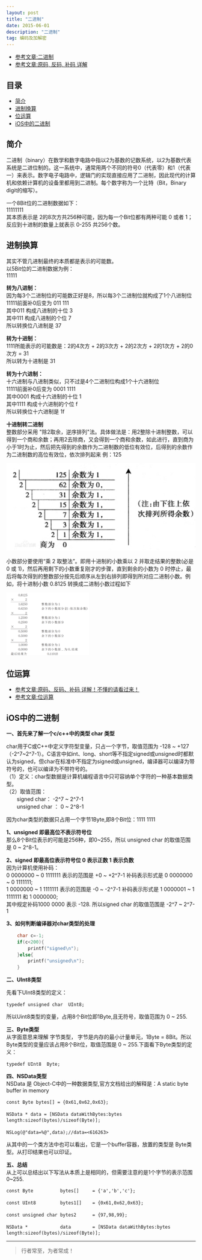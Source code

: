 ```yaml
---
layout: post
title: "二进制"
date: 2015-06-01
description: "二进制"
tag: 编码及加解密
---
```



- [参考文章:二进制](https://baike.baidu.com/item/二进制/361457?fr=aladdin)    
- [参考文章:原码, 反码, 补码 详解](https://www.cnblogs.com/zhangziqiu/archive/2011/03/30/ComputerCode.html)



## 目录
* [简介](#content0)
* [进制换算](#content1)
* [位运算](#content2)
* [iOS中的二进制](#content3)


## <a id="content0"></a> 简介
二进制（binary）在数学和数字电路中指以2为基数的记数系统，以2为基数代表系统是二进位制的。这一系统中，通常用两个不同的符号0（代表零）和1（代表一）来表示。数字电子电路中，逻辑门的实现直接应用了二进制，因此现代的计算机和依赖计算机的设备里都用到二进制。每个数字称为一个比特（Bit，Binary digit的缩写）。

一个8Bit位的二进制数据如下：      
11111111     
其本质表示是 2的8次方共256种可能，因为每一个Bit位都有两种可能 0 或者 1；    
反应到十进制的数量上就表示 0-255 共256个数。


## <a id="content1"></a> 进制换算
其实不管几进制最终的本质都是表示的可能数。    
以5Bit位的二进制数据为例：   
11111

**转为八进制：**       
因为每3个二进制位的可能数正好是8，所以每3个二进制位就构成了1个八进制位    
11111前面补0后变为 011  111    
其中011 构成八进制的十位 3    
其中111 构成八进制的个位 7    
所以转换位八进制是 37        
     

**转为十进制：**       
1111所能表示的可能数是：2的4次方 + 2的3次方 + 2的2次方 + 2的1次方 + 2的0次方 = 31   
所以转为十进制是  31   


**转为十六进制：**    
十六进制与八进制类似，只不过是4个二进制位构成1个十六进制位     
11111前面补0后变为 0001  1111    
其中0001 构成十六进制的十位 1    
其中1111 构成十六进制的个位 f    
所以转换位十六进制是 1f     


**十进制转二进制**     
整数部分采用 "除2取余，逆序排列"法。具体做法是：用2整除十进制整数，可以得到一个商和余数；再用2去除商，又会得到一个商和余数，如此进行，直到商为小于1时为止，然后把先得到的余数作为二进制数的低位有效位，后得到的余数作为二进制数的高位有效位，依次排列起来 例：125  

<img src="/images/encrypted/bin1.jpeg" alt="img">

小数部分要使用“乘 2 取整法”。即用十进制的小数乘以 2 并取走结果的整数(必是 0 或 1)，然后再用剩下的小数重复刚才的步骤，直到剩余的小数为 0 时停止，最后将每次得到的整数部分按先后顺序从左到右排列即得到所对应二进制小数。例如，将十进制小数 0.8125 转换成二进制小数过程如下

<img src="/images/encrypted/bin2.png" alt="img">


## <a id="content2"></a> 位运算
- [参考文章:原码、反码、补码 详解！不懂的请看过来！](https://zhuanlan.zhihu.com/p/91967268)
- [参考文章:位运算](https://www.cnblogs.com/yrjns/p/11246163.html)

## <a id="content3"></a> iOS中的二进制

**一、首先来了解一个c/c++中的类型 char 类型**

char用于C或C++中定义字符型变量，只占一个字节，取值范围为 -128 ~ +127（-2^7~2^7-1）。C语言中如int、long、short等不指定signed或unsigned时都默认为signed，但char在标准中不指定为signed或unsigned，编译器可以编译为带符号的，也可以编译为不带符号的。    
（1）定义：char型数据是计算机编程语言中只可容纳单个字符的一种基本数据类型。     
（2）取值范围：     
　　signed char： -2^7 ~ 2^7-1     
　　unsigned char ： 0 ~ 2^8-1    

因为char类型的数据只占用一个字节1Byte,即8个Bit位：1111 1111

**1、unsigned 即最高位不表示符号位**    
那么8个Bit位表示的可能是256种，即0~255，所以 unsigned char 的取值范围是 0 ~ 2^8-1。

**2、signed 即最高位表示符号位  0 表示正数 1 表示负数**      
因为计算机使用补码：        
0 0000000 ~ 0 1111111 表示的范围是 +0 ~ +2^7-1 补码表示形式是 0 0000000 ~ 0 1111111;     
1 0000000 ~ 1 1111111 表示的范围是 -0 ~ -2^7-1 补码表示形式是 1 0000001 ~ 1 1111111 和 1 0000000;    
其中规定补码1000 0000 表示 -128. 所以signed char 的取值范围是 -2^7 ~ 2^7-1 

**3、如何判断编译器对char类型的处理**
```c
    char c=-1;
    if(c<200){
        printf("signed\n");
    }else{
        printf("unsigned\n");
    }
```

**二、UInt8类型**

先看下UInt8类型的定义：
```objc
typedef unsigned char  UInt8;
```
所以Uint8类型的变量，占用8个Bit位即1Byte,且无符号，取值范围为 0 ~ 255.


**三、Byte类型**    
从字面意思来理解 字节类型， 字节是内存的最小计量单元，1Byte = 8Bit。所以Byte类型的变量应该占用8个Bit位，取值范围是 0 ~ 255.下面看下Byte类型的定义：
```objc
typedef UInt8  Byte;
```

**四、NSData类型**   
NSData 是 Object-C中的一种数据类型,官方文档给出的解释是：A static byte buffer in memory
```objc             
const Byte bytes[] = {0x61,0x62,0x63};

NSData * data = [NSData dataWithBytes:bytes length:sizeof(bytes)/sizeof(Byte)];

NSLog(@"data=%@",data);//data=<616263>
```
从其中的一个类方法中也可以看出，它是一个buffer容器，放置的类型是 Byte类型。从打印结果也可以印证。 


**五、总结**    
从上可以总结出以下写法从本质上是相同的，但需要注意的是1个字节的表示范围 0~255.
```objc
const Byte          bytes[]     = {'a','b','c'};

const UInt8         bytes1[]    = {0x61,0x62,0x63};

const unsigned char bytes2      = {97,98,99};

NSData *            data        = [NSData dataWithBytes:bytes length:sizeof(bytes)/sizeof(Byte)];

```

----------
>  行者常至，为者常成！


